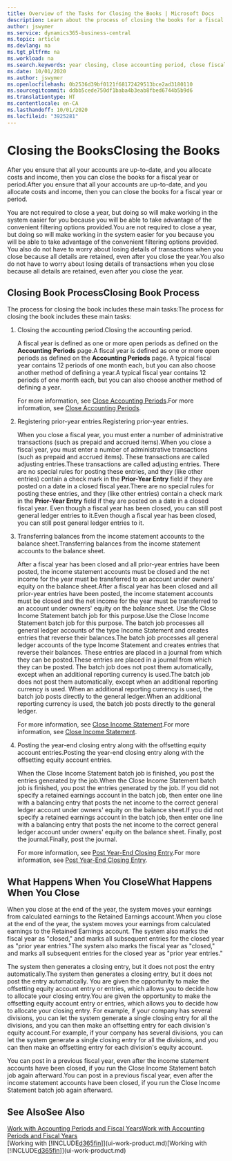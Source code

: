 ```yaml
---
title: Overview of the Tasks for Closing the Books | Microsoft Docs
description: Learn about the process of closing the books for a fiscal year or period, and what happens after you close at the end of a year.
author: jswymer
ms.service: dynamics365-business-central
ms.topic: article
ms.devlang: na
ms.tgt_pltfrm: na
ms.workload: na
ms.search.keywords: year closing, close accounting period, close fiscal year, bank account detailed trial balance
ms.date: 10/01/2020
ms.author: jswymer
ms.openlocfilehash: 0b2536d39bf0121f68172429513bce2ad3180110
ms.sourcegitcommit: ddbb5cede750df1baba4b3eab8fbed6744b5b9d6
ms.translationtype: HT
ms.contentlocale: en-CA
ms.lasthandoff: 10/01/2020
ms.locfileid: "3925281"
---
```

# <a name="closing-the-books"></a><span data-ttu-id="2984c-103">Closing the Books</span><span class="sxs-lookup"><span data-stu-id="2984c-103">Closing the Books</span></span>
<span data-ttu-id="2984c-104">After you ensure that all your accounts are up-to-date, and you allocate costs and income, then you can close the books for a fiscal year or period.</span><span class="sxs-lookup"><span data-stu-id="2984c-104">After you ensure that all your accounts are up-to-date, and you allocate costs and income, then you can close the books for a fiscal year or period.</span></span>

<span data-ttu-id="2984c-105">You are not required to close a year, but doing so will make working in the system easier for you because you will be able to take advantage of the convenient filtering options provided.</span><span class="sxs-lookup"><span data-stu-id="2984c-105">You are not required to close a year, but doing so will make working in the system easier for you because you will be able to take advantage of the convenient filtering options provided.</span></span> <span data-ttu-id="2984c-106">You also do not have to worry about losing details of transactions when you close because all details are retained, even after you close the year.</span><span class="sxs-lookup"><span data-stu-id="2984c-106">You also do not have to worry about losing details of transactions when you close because all details are retained, even after you close the year.</span></span>

## <a name="closing-book-process"></a><span data-ttu-id="2984c-107">Closing Book Process</span><span class="sxs-lookup"><span data-stu-id="2984c-107">Closing Book Process</span></span>
<span data-ttu-id="2984c-108">The process for closing the book includes these main tasks:</span><span class="sxs-lookup"><span data-stu-id="2984c-108">The process for closing the book includes these main tasks:</span></span>

1. <span data-ttu-id="2984c-109">Closing the accounting period.</span><span class="sxs-lookup"><span data-stu-id="2984c-109">Closing the accounting period.</span></span>

    <span data-ttu-id="2984c-110">A fiscal year is defined as one or more open periods as defined on the **Accounting Periods** page.</span><span class="sxs-lookup"><span data-stu-id="2984c-110">A fiscal year is defined as one or more open periods as defined on the **Accounting Periods** page.</span></span> <span data-ttu-id="2984c-111">A typical fiscal year contains 12 periods of one month each, but you can also choose another method of defining a year.</span><span class="sxs-lookup"><span data-stu-id="2984c-111">A typical fiscal year contains 12 periods of one month each, but you can also choose another method of defining a year.</span></span>

    <span data-ttu-id="2984c-112">For more information, see [Close Accounting Periods](year-close-account-periods.md).</span><span class="sxs-lookup"><span data-stu-id="2984c-112">For more information, see [Close Accounting Periods](year-close-account-periods.md).</span></span>
2. <span data-ttu-id="2984c-113">Registering prior-year entries.</span><span class="sxs-lookup"><span data-stu-id="2984c-113">Registering prior-year entries.</span></span>

    <span data-ttu-id="2984c-114">When you close a fiscal year, you must enter a number of administrative transactions (such as prepaid and accrued items).</span><span class="sxs-lookup"><span data-stu-id="2984c-114">When you close a fiscal year, you must enter a number of administrative transactions (such as prepaid and accrued items).</span></span> <span data-ttu-id="2984c-115">These transactions are called adjusting entries.</span><span class="sxs-lookup"><span data-stu-id="2984c-115">These transactions are called adjusting entries.</span></span> <span data-ttu-id="2984c-116">There are no special rules for posting these entries, and they (like other entries) contain a check mark in the **Prior-Year Entry** field if they are posted on a date in a closed fiscal year.</span><span class="sxs-lookup"><span data-stu-id="2984c-116">There are no special rules for posting these entries, and they (like other entries) contain a check mark in the **Prior-Year Entry** field if they are posted on a date in a closed fiscal year.</span></span> <span data-ttu-id="2984c-117">Even though a fiscal year has been closed, you can still post general ledger entries to it.</span><span class="sxs-lookup"><span data-stu-id="2984c-117">Even though a fiscal year has been closed, you can still post general ledger entries to it.</span></span>
3. <span data-ttu-id="2984c-118">Transferring balances from the income statement accounts to the balance sheet.</span><span class="sxs-lookup"><span data-stu-id="2984c-118">Transferring balances from the income statement accounts to the balance sheet.</span></span>

    <span data-ttu-id="2984c-119">After a fiscal year has been closed and all prior-year entries have been posted, the income statement accounts must be closed and the net income for the year must be transferred to an account under owners' equity on the balance sheet.</span><span class="sxs-lookup"><span data-stu-id="2984c-119">After a fiscal year has been closed and all prior-year entries have been posted, the income statement accounts must be closed and the net income for the year must be transferred to an account under owners' equity on the balance sheet.</span></span> <span data-ttu-id="2984c-120">Use the Close Income Statement batch job for this purpose.</span><span class="sxs-lookup"><span data-stu-id="2984c-120">Use the Close Income Statement batch job for this purpose.</span></span> <span data-ttu-id="2984c-121">The batch job processes all general ledger accounts of the type Income Statement and creates entries that reverse their balances.</span><span class="sxs-lookup"><span data-stu-id="2984c-121">The batch job processes all general ledger accounts of the type Income Statement and creates entries that reverse their balances.</span></span> <span data-ttu-id="2984c-122">These entries are placed in a journal from which they can be posted.</span><span class="sxs-lookup"><span data-stu-id="2984c-122">These entries are placed in a journal from which they can be posted.</span></span> <span data-ttu-id="2984c-123">The batch job does not post them automatically, except when an additional reporting currency is used.</span><span class="sxs-lookup"><span data-stu-id="2984c-123">The batch job does not post them automatically, except when an additional reporting currency is used.</span></span> <span data-ttu-id="2984c-124">When an additional reporting currency is used, the batch job posts directly to the general ledger.</span><span class="sxs-lookup"><span data-stu-id="2984c-124">When an additional reporting currency is used, the batch job posts directly to the general ledger.</span></span>

    <span data-ttu-id="2984c-125">For more information, see [Close Income Statement](year-close-income-statement.md).</span><span class="sxs-lookup"><span data-stu-id="2984c-125">For more information, see [Close Income Statement](year-close-income-statement.md).</span></span>
4. <span data-ttu-id="2984c-126">Posting the year-end closing entry along with the offsetting equity account entries.</span><span class="sxs-lookup"><span data-stu-id="2984c-126">Posting the year-end closing entry along with the offsetting equity account entries.</span></span>

    <span data-ttu-id="2984c-127">When the Close Income Statement batch job is finished, you post the entries generated by the job.</span><span class="sxs-lookup"><span data-stu-id="2984c-127">When the Close Income Statement batch job is finished, you post the entries generated by the job.</span></span> <span data-ttu-id="2984c-128">If you did not specify a retained earnings account in the batch job, then enter one line with a balancing entry that posts the net income to the correct general ledger account under owners' equity on the balance sheet.</span><span class="sxs-lookup"><span data-stu-id="2984c-128">If you did not specify a retained earnings account in the batch job, then enter one line with a balancing entry that posts the net income to the correct general ledger account under owners' equity on the balance sheet.</span></span> <span data-ttu-id="2984c-129">Finally, post the journal.</span><span class="sxs-lookup"><span data-stu-id="2984c-129">Finally, post the journal.</span></span>

    <span data-ttu-id="2984c-130">For more information, see [Post Year-End Closing Entry](year-how-post-year-end-close-entry.md).</span><span class="sxs-lookup"><span data-stu-id="2984c-130">For more information, see [Post Year-End Closing Entry](year-how-post-year-end-close-entry.md).</span></span>

## <a name="what-happens-when-you-close"></a><span data-ttu-id="2984c-131">What Happens When You Close</span><span class="sxs-lookup"><span data-stu-id="2984c-131">What Happens When You Close</span></span>
<span data-ttu-id="2984c-132">When you close at the end of the year, the system moves your earnings from calculated earnings to the Retained Earnings account.</span><span class="sxs-lookup"><span data-stu-id="2984c-132">When you close at the end of the year, the system moves your earnings from calculated earnings to the Retained Earnings account.</span></span> <span data-ttu-id="2984c-133">The system also marks the fiscal year as "closed," and marks all subsequent entries for the closed year as "prior year entries."</span><span class="sxs-lookup"><span data-stu-id="2984c-133">The system also marks the fiscal year as "closed," and marks all subsequent entries for the closed year as "prior year entries."</span></span>

<span data-ttu-id="2984c-134">The system then generates a closing entry, but it does not post the entry automatically.</span><span class="sxs-lookup"><span data-stu-id="2984c-134">The system then generates a closing entry, but it does not post the entry automatically.</span></span> <span data-ttu-id="2984c-135">You are given the opportunity to make the offsetting equity account entry or entries, which allows you to decide how to allocate your closing entry.</span><span class="sxs-lookup"><span data-stu-id="2984c-135">You are given the opportunity to make the offsetting equity account entry or entries, which allows you to decide how to allocate your closing entry.</span></span> <span data-ttu-id="2984c-136">For example, if your company has several divisions, you can let the system generate a single closing entry for all the divisions, and you can then make an offsetting entry for each division's equity account.</span><span class="sxs-lookup"><span data-stu-id="2984c-136">For example, if your company has several divisions, you can let the system generate a single closing entry for all the divisions, and you can then make an offsetting entry for each division's equity account.</span></span>

<span data-ttu-id="2984c-137">You can post in a previous fiscal year, even after the income statement accounts have been closed, if you run the Close Income Statement batch job again afterward.</span><span class="sxs-lookup"><span data-stu-id="2984c-137">You can post in a previous fiscal year, even after the income statement accounts have been closed, if you run the Close Income Statement batch job again afterward.</span></span>

## <a name="see-also"></a><span data-ttu-id="2984c-138">See Also</span><span class="sxs-lookup"><span data-stu-id="2984c-138">See Also</span></span>

[<span data-ttu-id="2984c-139">Work with Accounting Periods and Fiscal Years</span><span class="sxs-lookup"><span data-stu-id="2984c-139">Work with Accounting Periods and Fiscal Years</span></span>](finance-accounting-periods-and-fiscal-years.md)  
<span data-ttu-id="2984c-140">[Working with [!INCLUDE[d365fin](includes/d365fin_md.md)]](ui-work-product.md)</span><span class="sxs-lookup"><span data-stu-id="2984c-140">[Working with [!INCLUDE[d365fin](includes/d365fin_md.md)]](ui-work-product.md)</span></span>
